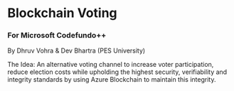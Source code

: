 # Blockchain Voting
### For Microsoft Codefundo++

By Dhruv Vohra & Dev Bhartra  (PES University)

The Idea: 
An alternative voting channel to increase voter participation, reduce election costs while upholding the highest security, verifiability and integrity standards by using Azure Blockchain to maintain this integrity.

